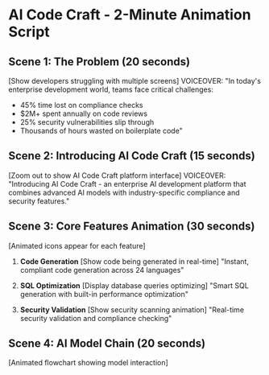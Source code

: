 # AI Code Craft - 2-Minute Animation Script

## Scene 1: The Problem (20 seconds)
[Show developers struggling with multiple screens]
VOICEOVER: "In today's enterprise development world, teams face critical challenges:
- 45% time lost on compliance checks
- $2M+ spent annually on code reviews
- 25% security vulnerabilities slip through
- Thousands of hours wasted on boilerplate code"

## Scene 2: Introducing AI Code Craft (15 seconds)
[Zoom out to show AI Code Craft platform interface]
VOICEOVER: "Introducing AI Code Craft - an enterprise AI development platform that combines advanced AI models with industry-specific compliance and security features."

## Scene 3: Core Features Animation (30 seconds)
[Animated icons appear for each feature]
1. **Code Generation**
   [Show code being generated in real-time]
   "Instant, compliant code generation across 24 languages"

2. **SQL Optimization**
   [Display database queries optimizing]
   "Smart SQL generation with built-in performance optimization"

3. **Security Validation**
   [Show security scanning animation]
   "Real-time security validation and compliance checking"

## Scene 4: AI Model Chain (20 seconds)
[Animated flowchart showing model interaction]
